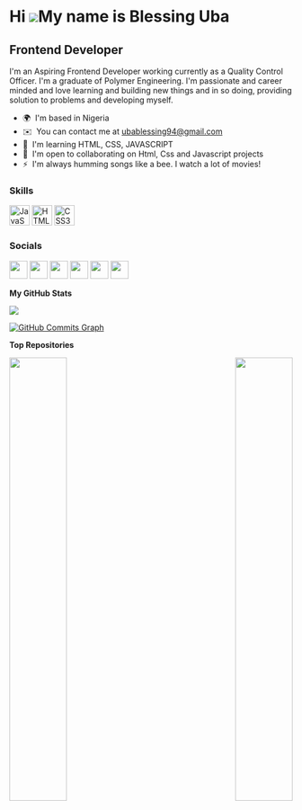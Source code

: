 Hi ![](https://user-images.githubusercontent.com/18350557/176309783-0785949b-9127-417c-8b55-ab5a4333674e.gif)My name is Blessing Uba
====================================================================================================================================

 Frontend Developer
---------------------------

I'm an Aspiring Frontend Developer working currently as a Quality Control Officer. I'm a graduate of Polymer Engineering. I'm passionate and career minded and love learning and building new things and in so doing, providing solution to problems and developing myself.

*   🌍  I'm based in Nigeria
*   ✉️  You can contact me at [ubablessing94@gmail.com](mailto:ubablessing94@gmail.com)
*   🧠  I'm learning HTML, CSS, JAVASCRIPT
*   🤝  I'm open to collaborating on Html, Css and Javascript projects
*   ⚡  I'm always humming songs like a bee. I watch a lot of movies!
   
### Skills 
<p align="left">
<a href="https://developer.mozilla.org/en-US/docs/Web/JavaScript" target="_blank" rel="noreferrer"><img src="https://raw.githubusercontent.com/danielcranney/readme-generator/main/public/icons/skills/javascript-colored.svg" width="36" height="36" alt="JavaScript" /></a>
<a href="https://developer.mozilla.org/en-US/docs/Glossary/HTML5" target="_blank" rel="noreferrer"><img src="https://raw.githubusercontent.com/danielcranney/readme-generator/main/public/icons/skills/html5-colored.svg" width="36" height="36" alt="HTML5" /></a>
<a href="https://www.w3.org/TR/CSS/#css" target="_blank" rel="noreferrer"><img src="https://raw.githubusercontent.com/danielcranney/readme-generator/main/public/icons/skills/css3-colored.svg" width="36" height="36" alt="CSS3" /></a>
</p>
          
### Socials

<p align="left"> <a href="https://www.codepen.io/Blessing-uba" target="_blank" rel="noreferrer"><img src="https://raw.githubusercontent.com/danielcranney/readme-generator/main/public/icons/socials/codepen.svg" width="32" height="32" /></a> <a href="https://www.github.com/Blessing-uba" target="_blank" rel="noreferrer"><img src="https://raw.githubusercontent.com/danielcranney/readme-generator/main/public/icons/socials/github.svg" width="32" height="32" /></a> <a href="http://www.instagram.com/uba.blessing" target="_blank" rel="noreferrer"><img src="https://raw.githubusercontent.com/danielcranney/readme-generator/main/public/icons/socials/instagram.svg" width="32" height="32" /></a> <a href="https://www.linkedin.com/in/blessing-uba-b76732124" target="_blank" rel="noreferrer"><img src="https://raw.githubusercontent.com/danielcranney/readme-generator/main/public/icons/socials/linkedin.svg" width="32" height="32" /></a> <a href="https://www.stackoverflow.com/users/20085536/blessing-uba" target="_blank" rel="noreferrer"><img src="https://raw.githubusercontent.com/danielcranney/readme-generator/main/public/icons/socials/stackoverflow.svg" width="32" height="32" /></a> <a href="https://www.twitter.com/@BLESSINGUBA4" target="_blank" rel="noreferrer"><img src="https://raw.githubusercontent.com/danielcranney/readme-generator/main/public/icons/socials/twitter.svg" width="32" height="32" /></a></p>          
 

<b>My GitHub Stats</b>

<a href="http://www.github.com/blessing-uba"><img src="https://github-readme-streak-stats.herokuapp.com/?user=blessing-uba&stroke=14b8a6&background=581c87&ring=ef4444&fire=ef4444&currStreakNum=14b8a6&currStreakLabel=ef4444&sideNums=14b8a6&sideLabels=14b8a6&dates=14b8a6&hide_border=true" /></a>

<a href="http://www.github.com/blessing-uba"><img src="https://activity-graph.herokuapp.com/graph?username=blessing-uba&bg_color=581c87&color=14b8a6&line=3382ed&point=14b8a6&area_color=581c87&area=true&hide_border=true&custom_title=GitHub%20Commits%20Graph" alt="GitHub Commits Graph" /></a>

<b>Top Repositories</b>

<div width="100%" align="center"><a href="https://github.com/blessing-uba/Assignments" align="left"><img align="left" width="45%" src="https://github-readme-stats.vercel.app/api/pin/?username=blessing-uba&repo=Assignments&title_color=ef4444&text_color=14b8a6&icon_color=3382ed&bg_color=581c87&hide_border=true&locale=en" /></a><a href="https://github.com/blessing-uba/Blessing-uba" align="right"><img align="right" width="45%" src="https://github-readme-stats.vercel.app/api/pin/?username=blessing-uba&repo=Blessing-uba&title_color=ef4444&text_color=14b8a6&icon_color=3382ed&bg_color=581c87&hide_border=true&locale=en" /></a></div><br /><br /><br /><br /><br /><br /><br />
               
                      
                      
  
